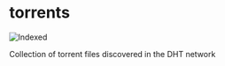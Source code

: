 torrents 
========
![Indexed](https://img.shields.io/badge/indexed-65793-blue)

Collection of torrent files discovered in the DHT network
